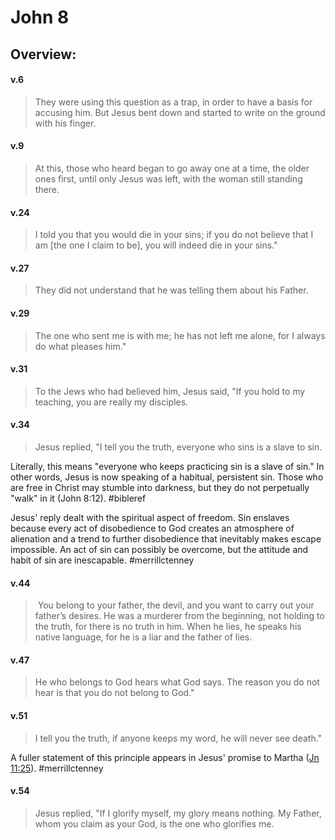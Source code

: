 # John 8

## Overview:


#### v.6
>They were using this question as a trap, in order to have a basis for accusing him. But Jesus bent down and started to write on the ground with his finger.

#### v.9
>At this, those who heard began to go away one at a time, the older ones first, until only Jesus was left, with the woman still standing there.

#### v.24
>I told you that you would die in your sins; if you do not believe that I am \[the one I claim to be\], you will indeed die in your sins."

#### v.27
>They did not understand that he was telling them about his Father.

#### v.29
>The one who sent me is with me; he has not left me alone, for I always do what pleases him."

#### v.31
>To the Jews who had believed him, Jesus said, "If you hold to my teaching, you are really my disciples.

#### v.34
>Jesus replied, "I tell you the truth, everyone who sins is a slave to sin.

Literally, this means "everyone who keeps practicing sin is a slave of sin." In other words, Jesus is now speaking of a habitual, persistent sin. Those who are free in Christ may stumble into darkness, but they do not perpetually "walk" in it (John 8:12).
#bibleref 

Jesus' reply dealt with the spiritual aspect of freedom. Sin enslaves because every act of disobedience to God creates an atmosphere of alienation and a trend to further disobedience that inevitably makes escape impossible. An act of sin can possibly be overcome, but the attitude and habit of sin are inescapable.
#merrillctenney 

#### v.44
> You belong to your father, the devil, and you want to carry out your father’s desires. He was a murderer from the beginning, not holding to the truth, for there is no truth in him. When he lies, he speaks his native language, for he is a liar and the father of lies.

#### v.47
>He who belongs to God hears what God says. The reason you do not hear is that you do not belong to God."

#### v.51
>I tell you the truth, if anyone keeps my word, he will never see death."

A fuller statement of this principle appears in Jesus' promise to Martha ([Jn 11:25](John11#v.25)).
#merrillctenney 

#### v.54
>Jesus replied, "If I glorify myself, my glory means nothing. My Father, whom you claim as your God, is the one who glorifies me.







